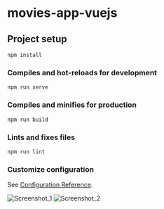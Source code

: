 # movies-app-vuejs

## Project setup
```
npm install
```

### Compiles and hot-reloads for development
```
npm run serve
```

### Compiles and minifies for production
```
npm run build
```

### Lints and fixes files
```
npm run lint
```

### Customize configuration
See [Configuration Reference](https://cli.vuejs.org/config/).

![Screenshot_1](https://user-images.githubusercontent.com/79696588/216781496-5a33f276-4be7-47a7-8dc7-bf46977a7033.png)
![Screenshot_2](https://user-images.githubusercontent.com/79696588/216781498-f98aeeae-2dba-4f5c-b343-f41fc61e3391.png)
